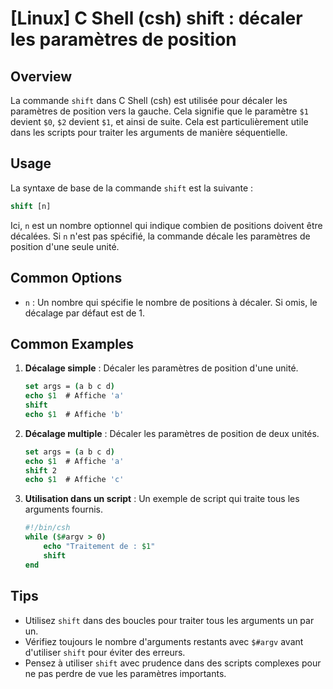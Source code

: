 # [Linux] C Shell (csh) shift : décaler les paramètres de position

## Overview
La commande `shift` dans C Shell (csh) est utilisée pour décaler les paramètres de position vers la gauche. Cela signifie que le paramètre `$1` devient `$0`, `$2` devient `$1`, et ainsi de suite. Cela est particulièrement utile dans les scripts pour traiter les arguments de manière séquentielle.

## Usage
La syntaxe de base de la commande `shift` est la suivante :

```csh
shift [n]
```

Ici, `n` est un nombre optionnel qui indique combien de positions doivent être décalées. Si `n` n'est pas spécifié, la commande décale les paramètres de position d'une seule unité.

## Common Options
- `n` : Un nombre qui spécifie le nombre de positions à décaler. Si omis, le décalage par défaut est de 1.

## Common Examples

1. **Décalage simple** :
   Décaler les paramètres de position d'une unité.
   ```csh
   set args = (a b c d)
   echo $1  # Affiche 'a'
   shift
   echo $1  # Affiche 'b'
   ```

2. **Décalage multiple** :
   Décaler les paramètres de position de deux unités.
   ```csh
   set args = (a b c d)
   echo $1  # Affiche 'a'
   shift 2
   echo $1  # Affiche 'c'
   ```

3. **Utilisation dans un script** :
   Un exemple de script qui traite tous les arguments fournis.
   ```csh
   #!/bin/csh
   while ($#argv > 0)
       echo "Traitement de : $1"
       shift
   end
   ```

## Tips
- Utilisez `shift` dans des boucles pour traiter tous les arguments un par un.
- Vérifiez toujours le nombre d'arguments restants avec `$#argv` avant d'utiliser `shift` pour éviter des erreurs.
- Pensez à utiliser `shift` avec prudence dans des scripts complexes pour ne pas perdre de vue les paramètres importants.